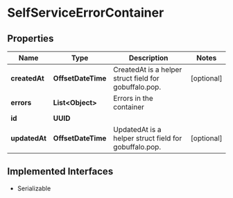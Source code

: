 

# SelfServiceErrorContainer


## Properties

Name | Type | Description | Notes
------------ | ------------- | ------------- | -------------
**createdAt** | **OffsetDateTime** | CreatedAt is a helper struct field for gobuffalo.pop. |  [optional]
**errors** | **List&lt;Object&gt;** | Errors in the container | 
**id** | **UUID** |  | 
**updatedAt** | **OffsetDateTime** | UpdatedAt is a helper struct field for gobuffalo.pop. |  [optional]


## Implemented Interfaces

* Serializable


